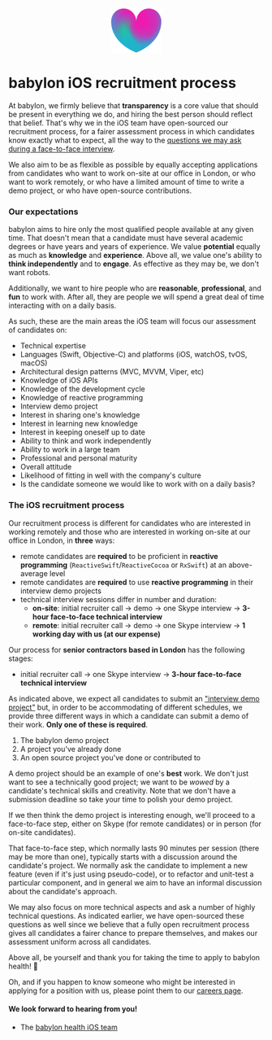 <p align="center">
<img src="../logo.png">
</p>


babylon iOS recruitment process
==================================

At babylon, we firmly believe that **transparency** is a core value that should be present in everything we do, and hiring the best person should reflect that belief. That's why we in the iOS team have open-sourced our recruitment process, for a fairer assessment process in which candidates know exactly what to expect, all the way to the [questions we may ask during a face-to-face interview](questions.md).

We also aim to be as flexible as possible by equally accepting applications from candidates who want to work on-site at our office in London, or who want to work remotely, or who have a limited amount of time to write a demo project, or who have open-source contributions.

### Our expectations

babylon aims to hire only the most qualified people available at any given time. That doesn't mean that a candidate must have several academic degrees or have years and years of experience. We value **potential** equally as much as **knowledge** and **experience**. Above all, we value one's ability to **think independently** and to **engage**. As effective as they may be, we don't want robots.

Additionally, we want to hire people who are **reasonable**, **professional**, and **fun** to work with. After all, they are people we will spend a great deal of time interacting with on a daily basis.

As such, these are the main areas the iOS team will focus our assessment of candidates on:

- Technical expertise
 - Languages (Swift, Objective-C) and platforms (iOS, watchOS, tvOS, macOS)
 - Architectural design patterns (MVC, MVVM, Viper, etc)
 - Knowledge of iOS APIs
 - Knowledge of the development cycle
 - Knowledge of reactive programming
 - Interview demo project
- Interest in sharing one's knowledge
- Interest in learning new knowledge
- Interest in keeping oneself up to date
- Ability to think and work independently
- Ability to work in a large team
- Professional and personal maturity
- Overall attitude
- Likelihood of fitting in well with the company's culture
- Is the candidate someone we would like to work with on a daily basis?

### The iOS recruitment process

Our recruitment process is different for candidates who are interested in working remotely and those who are interested in working on-site at our office in London, in **three** ways:
- remote candidates are **required** to be proficient in **reactive programming** (`ReactiveSwift`/`ReactiveCocoa` or `RxSwift`) at an above-average level
- remote candidates are **required** to use **reactive programming** in their interview demo projects
- technical interview sessions differ in number and duration:
    * **on-site**: initial recruiter call -> demo -> one Skype interview -> **3-hour face-to-face technical interview**
    * **remote**:  initial recruiter call -> demo -> one Skype interview -> **1 working day with us (at our expense)**
    
Our process for **senior contractors based in London** has the following stages:
- initial recruiter call -> one Skype interview -> **3-hour face-to-face technical interview**

As indicated above, we expect all candidates to submit an ["interview demo project"](demo.md) but, in order to be accommodating of different schedules, we provide three different ways in which a candidate can submit a demo of their work. **Only one of these is required**.

1. The babylon demo project
2. A project you've already done
3. An open source project you've done or contributed to

A demo project should be an example of one's **best** work. We don't just want to see a technically good project; we want to be *wowed* by a candidate's technical skills and creativity. Note that we don't have a submission deadline so take your time to polish your demo project.

If we then think the demo project is interesting enough, we'll proceed to a face-to-face step, either on Skype (for remote candidates) or in person (for on-site candidates).

That face-to-face step, which normally lasts 90 minutes per session (there may be more than one), typically starts with a discussion around the candidate's project. We normally ask the candidate to implement a new feature (even if it's just using pseudo-code), or to refactor and unit-test a particular component, and in general we aim to have an informal discussion about the candidate's approach.

We may also focus on more technical aspects and ask a number of highly technical questions. As indicated earlier, we have open-sourced these questions as well since we believe that a fully open recruitment process gives all candidates a fairer chance to prepare themselves, and makes our assessment uniform across all candidates.

Above all, be yourself and thank you for taking the time to apply to babylon health! 🌈

Oh, and if you happen to know someone who might be interested in applying for a position with us, please point them to our [careers page](https://www.babylonhealth.com/careers).

#### We look forward to hearing from you!
- The [babylon health iOS team](http://github.com/Babylonpartners)

